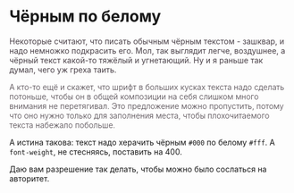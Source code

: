 # Чёрным по белому

<div style = "color: #4a4148">
Некоторые считают, что писать обычным чёрным текстом - зашквар, и надо немножко подкрасить его. Мол, так выглядит легче, воздушнее, а чёрный текст какой-то тяжёлый и угнетающий. Ну и я раньше так думал, чего уж греха таить.

<div style = "font-weight: 300">

А кто-то ещё и скажет, что шрифт в больших кусках текста надо сделать потоньше, чтобы он в общей композиции на себя слишком много внимания не перетягивал. Это предложение можно пропустить, потому что оно нужно только для заполнения места, чтобы плохочитаемого текста набежало побольше.
</div>
</div>

А истина такова: текст надо херачить чёрным `#000` по белому `#fff`. А `font-weight`, не стесняясь, поставить на 400.

Даю вам разрешение так делать, чтобы можно было сослаться на авторитет.